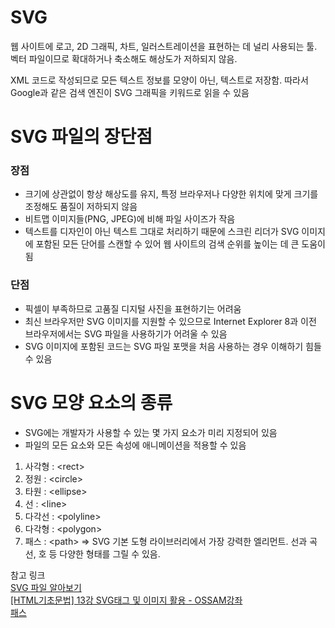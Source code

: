# SVG
웹 사이트에 로고, 2D 그래픽, 차트, 일러스트레이션을 표현하는 데 널리 사용되는 툴. 벡터 파일이므로 확대하거나 축소해도 해상도가 저하되지 않음. 

 XML 코드로 작성되므로 모든 텍스트 정보를 모양이 아닌, 텍스트로 저장함. 따라서 Google과 같은 검색 엔진이 SVG 그래픽을 키워드로 읽을 수 있음

 # SVG 파일의 장단점
 ### 장점
 - 크기에 상관없이 항상 해상도를 유지, 특정 브라우저나 다양한 위치에 맞게 크기를 조정해도 품질이 저하되지 않음
 - 비트맵 이미지들(PNG, JPEG)에 비해 파일 사이즈가 작음
 - 텍스트를 디자인이 아닌 텍스트 그대로 처리하기 때문에 스크린 리더가 SVG 이미지에 포함된 모든 단어를 스캔할 수 있어 웹 사이트의 검색 순위를 높이는 데 큰 도움이 됨
### 단점
- 픽셀이 부족하므로 고품질 디지털 사진을 표현하기는 어려움
- 최신 브라우저만 SVG 이미지를 지원할 수 있으므로 Internet Explorer 8과 이전 브라우저에서는 SVG 파일을 사용하기가 어려울 수 있음
- SVG 이미지에 포함된 코드는 SVG 파일 포맷을 처음 사용하는 경우 이해하기 힘들 수 있음

# SVG 모양 요소의 종류
- SVG에는 개발자가 사용할 수 있는 몇 가지 요소가 미리 지정되어 있음
- 파일의 모든 요소와 모든 속성에 애니메이션을 적용할 수 있음
1) 사각형 : <rect\>
2) 정원 : <circle\>
3) 타원 : <ellipse\>
4) 선 : <line\>
5) 다각선 : <polyline\>
6) 다각형 : <polygon\>
7) 패스 : <path\> => SVG 기본 도형 라이브러리에서 가장 강력한 엘리먼트. 선과 곡선, 호 등 다양한 형태를 그릴 수 있음.

참고 링크<br>
[SVG 파일 알아보기](https://github.com/suehdn/FEDC4-CS-Study/new/main/%5B2%EC%A3%BC%EC%B0%A8%5DHTML/SVG)<br>
[[HTML기초문법] 13강 SVG태그 및 이미지 활용 - OSSAM강좌](https://ossam5.tistory.com/112)<br>
[패스](https://developer.mozilla.org/ko/docs/Web/SVG/Tutorial/Paths)
